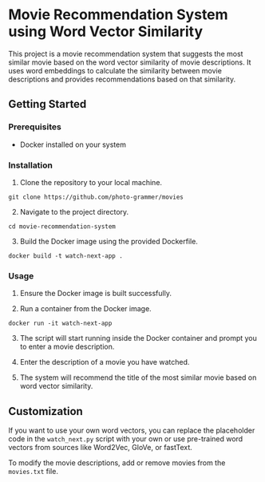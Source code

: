 # Movie Recommendation System using Word Vector Similarity

This project is a movie recommendation system that suggests the most similar movie based on the word vector similarity of movie descriptions. It uses word embeddings to calculate the similarity between movie descriptions and provides recommendations based on that similarity.

## Getting Started

### Prerequisites

- Docker installed on your system

### Installation

1. Clone the repository to your local machine.

```shell
git clone https://github.com/photo-grammer/movies
```

2. Navigate to the project directory.

```shell
cd movie-recommendation-system
```

3. Build the Docker image using the provided Dockerfile.

```shell
docker build -t watch-next-app .
```

### Usage

1. Ensure the Docker image is built successfully.

2. Run a container from the Docker image.

```shell
docker run -it watch-next-app
```

3. The script will start running inside the Docker container and prompt you to enter a movie description. 

4. Enter the description of a movie you have watched.

5. The system will recommend the title of the most similar movie based on word vector similarity.

## Customization

If you want to use your own word vectors, you can replace the placeholder code in the `watch_next.py` script with your own or use pre-trained word vectors from sources like Word2Vec, GloVe, or fastText.

To modify the movie descriptions, add or remove movies from the `movies.txt` file.

